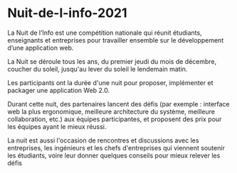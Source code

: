 # Nuit-de-l-info-2021

La Nuit de l’Info est une compétition nationale qui réunit étudiants, enseignants et entreprises pour travailler ensemble sur le développement d’une application web.

La Nuit se déroule tous les ans, du premier jeudi du mois de décembre, coucher du soleil, jusqu'au lever du soleil le lendemain matin.

Les participants ont la durée d'une nuit pour proposer, implémenter et packager une application Web 2.0.

Durant cette nuit, des partenaires lancent des défis (par exemple : interface web la plus ergonomique, meilleure architecture du système, meilleure collaboration, etc.) aux équipes participantes, et proposent des prix pour les équipes ayant le mieux réussi.

La nuit est aussi l'occasion de rencontres et discussions avec les entreprises, les ingénieurs et les chefs d'entreprises qui viennent soutenir les étudiants, voire leur donner quelques conseils pour mieux relever les défis
 
